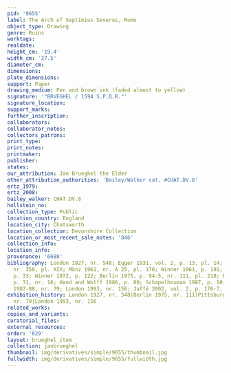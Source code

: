 ```yaml
---
pid: '9655'
label: The Arch of Septimius Severus, Rome
object_type: Drawing
genre: Ruins
worktags:
realdate:
height_cm: '19.4'
width_cm: '27.5'
diameter_cm:
dimensions:
plate_dimensions:
support: Paper
drawing_medium: Pen and brown ink (faded almost to yellow)
signature: '"BRVEGHEL / 1594 S.P.Q.R."'
signature_location:
support_marks:
further_inscription:
collaborators:
collaborator_notes:
collectors_patrons:
print_type:
print_notes:
printmaker:
publisher:
states:
our_attribution: Jan Brueghel the Elder
other_attribution_authorities: 'Bailey/Walker cat. #CHAT.DV.8'
ertz_1979:
ertz_2008:
bailey_walker: CHAT.DV.8
hollstein_no:
collection_type: Public
location_country: England
location_city: Chatsworth
location_collection: Devonshire Collection
location_or_most_recent_sale_notes: '846'
collection_info:
location_info:
provenance: '6688'
bibliography: London 1927, nr. 548; Egger 1931, vol. 2, p. 13, pl. 14; Lugt 1949,
  nr. 356, pl. XIX; Münz 1961, nr. A 25, pl. 176; Winner 1961, p. 191; Franz 1968-69,
  p. 33; Winner 1972, p. 122; Berlin 1975, p. 94-5, nr. 111, pl. 218; Bedoni 1983,
  p. 31, nr. 16; Hand and Wolff 1986, p. 80; Schapelhouman 1987, p. 10, nr. 4; Pittsburgh
  1987-88, nr. 79; London 1993, nr. 156; Jaffé 2002, vol. 2, p. 176-7, nr. 1166
exhibition_history: London 1927, nr. 548|Berlin 1975, nr. 111|Pittsburgh 1987-88,
  nr. 79|London 1993, nr. 156
related_works:
copies_and_variants:
curatorial_files:
external_resources:
order: '629'
layout: brueghel_item
collection: janbrueghel
thumbnail: img/derivatives/simple/9655/thumbnail.jpg
fullwidth: img/derivatives/simple/9655/fullwidth.jpg
---
```

